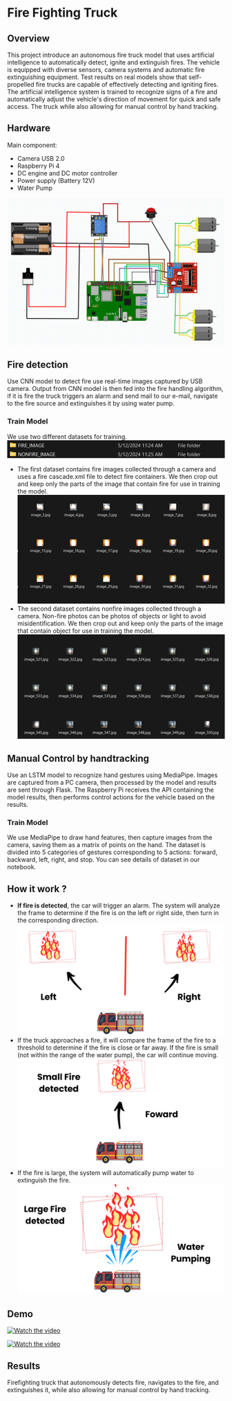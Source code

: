 # Fire Fighting Truck

## Overview

This project introduce an autonomous fire truck model that uses artificial intelligence to automatically detect, ignite and extinguish fires. The vehicle is equipped with diverse sensors, camera systems and automatic fire extinguishing equipment. Test results on real models show that self-propelled fire trucks are capable of effectively detecting and igniting fires. The artificial intelligence system is trained to recognize signs of a fire and automatically adjust the vehicle's direction of movement for quick and safe access. The truck while also allowing for manual control by hand tracking. 

## Hardware 
Main component:
- Camera USB 2.0
- Raspberry Pi 4
- DC engine and DC motor controller
- Power supply (Battery 12V)
- Water Pump

![Install Circuit](/Images/image-1.png)
## Fire detection
Use CNN model to detect fire use real-time images captured by USB camera. Output from CNN model is then fed into the fire handling algorithm, if it is fire the truck triggers an alarm and send mail to our e-mail, navigate to the fire source and extinguishes it by using water pump.

### Train Model
We use two different datasets for training. 
![Fire Dataset](/Images/image-2.png)
- The first dataset contains fire images collected through a camera and uses a fire cascade.xml file to detect fire containers. We then crop out and keep only the parts of the image that contain fire for use in training the model.
![Fire Images](/Images/image-3.png)
- The second dataset contains nonfire images collected through a camera. Non-fire photos can be photos of objects or light to avoid misidentification. We then crop out and keep only the parts of the image that contain object for use in training the model.
![Nonfire Images](/Images/image-4.png)

## Manual Control by handtracking
Use an LSTM model to recognize hand gestures using MediaPipe. Images are captured from a PC camera, then processed by the model and results are sent through Flask. The Raspberry Pi receives the API containing the model results, then performs control actions for the vehicle based on the results.

### Train Model
We use MediaPipe to draw hand features, then capture images from the camera, saving them as a matrix of points on the hand.
The dataset is divided into 5 categories of gestures corresponding to 5 actions: forward, backward, left, right, and stop.
You can see details of dataset in our notebook.

## How it work ?
- **If fire is detected**, the car will trigger an alarm. The system will analyze the frame to determine if the fire is on the left or right side, then turn in the corresponding direction.
![Turn Left/Right](/Images/image-8.png)
- If the truck approaches a fire, it will compare the frame of the fire to a threshold to determine if the fire is close or far away. If the fire is small (not within the range of the water pump), the car will continue moving.
![Forward to fire source](/Images/image-9.png)
- If the fire is large, the system will automatically pump water to extinguish the fire.
![Water Pumping](/Images/image-10.png)


## Demo
[![Watch the video](https://img.youtube.com/vi/VYjh2gSFyoI/0.jpg)](https://www.youtube.com/watch?v=VYjh2gSFyoI)

[![Watch the video](https://img.youtube.com/vi/30Bi-uD-vxc/0.jpg)](https://www.youtube.com/watch?v=30Bi-uD-vxc)
## Results
Firefighting truck that autonomously detects fire, navigates to the fire, and extinguishes it, while also allowing for manual control by hand tracking. 
